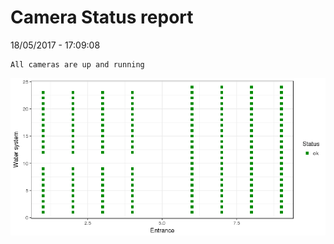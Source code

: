 Camera Status report
================
18/05/2017 - 17:09:08

    All cameras are up and running

![](camreport_files/figure-markdown_github/unnamed-chunk-2-1.png)
